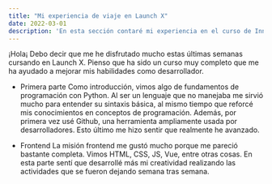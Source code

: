 ```yaml
---
title: "Mi experiencia de viaje en Launch X"
date: 2022-03-01
description: 'En esta sección contaré mi experiencia en el curso de Innovacción Virtual'
---
```


¡Hola¡ Debo decir que me he disfrutado mucho estas últimas semanas cursando en Launch X. Pienso que ha sido un curso muy completo que me ha ayudado a mejorar mis habilidades como desarrollador.

- Primera parte
Como introducción, vimos algo de fundamentos de programación con Python. Al ser un lenguaje que no manejaba me sirvió mucho para entender su sintaxis básica, al mismo tiempo que reforcé mis conocimientos en conceptos de programación. Además, por primera vez usé Github, una herramienta ampliamente usada por desarrolladores. Esto último me hizo sentir que realmente he avanzado.

- Frontend
La misión frontend me gustó mucho porque me pareció bastante completa. Vimos HTML, CSS, JS, Vue, entre otras cosas. En esta parte sentí que desarrollé más mi creatividad realizando las actividades que se fueron dejando semana tras semana.
